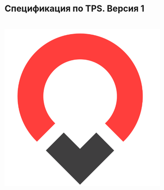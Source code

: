 # Спецификация по TPS. Версия 1

</br>

<p  align="center"><img src="pages/img/pplogo.svg" alt=""></p>